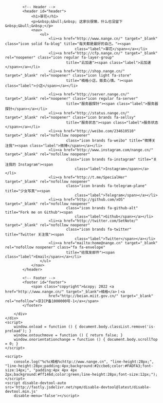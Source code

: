 <!DOCTYPE HTML>
<!--
	Aerial by HTML5 UP
	html5up.net | @ajlkn
	Free for personal and commercial use under the CCA 3.0 license (html5up.net/license)
-->
<html>

<head>
	<title>楠格丨个人主页</title>
	<meta charset="utf-8" />
	<meta http-equiv="Content-Security-Policy" content="upgrade-insecure-requests">
	<meta name="viewport" content="width=device-width, initial-scale=1, user-scalable=no" />
	<meta name='description' content='楠格，楠格个人导航页，个人主页。'>
	<meta name='keywords' content='楠格,楠格主页'>
	<meta name='robots' content='index,follow'>
	<link rel="stylesheet" href="assets/css/main.css" />
	<noscript>
		<link rel="stylesheet" href="assets/css/noscript.css" />
	</noscript>
</head>

<body class="is-preload">
	<div id="wrapper">
		<div id="bg"></div>
		<div id="overlay"></div>
		<div id="main">

			<!-- Header -->
			<header id="header">
				<h1>翠花</h1>
				<p>&nbsp;&bull;&nbsp; 这家伙很懒，什么也没留下 &nbsp;&bull;&nbsp;</p>
				<nav>
					<ul>
						<li><a href="http://www.nange.cn/" target="_blank" class="icon solid fa-blog" title="每天都是最好的自己。"><span
									class="label">翠花</span></a></li>
						<li><a href="http://cfp.nange.cn/" target="_blank" rel="noopener" class="icon regular fa-layer-group"
								title="云加速"><span class="label">云加速</span></a></li>
						<li><a href="http://shop.nange.cn/" target="_blank" rel="noopener" class="icon light fa-store"
								title="楠格小店，贩卖心情。"><span class="label">小店</span></a></li>
<!-- 						<li><a href="http://chrome.nange.cn/" target="_blank" rel="noopener"
								class="icon brands fa-chrome" title="Chrome 离线包下载"><span class="label">Chrome
									离线包下载</span></a></li> -->
						<li><a href="http://server.nange.cn/" target="_blank" rel="noopener" class="icon regular fa-server"
								title="服务器探针"><span class="label">服务器探针</span></a></li>
						<li><a href="http://status.nange.cn/" target="_blank" rel="noopener" class="icon brands fa-sellsy"
								title="服务状态"><span class="label">服务状态</span></a></li>
						<li><a href="http://weibo.com/234610510" target="_blank" rel="nofollow noopener"
								class="icon brands fa-weibo" title="微博关注我"><span class="label">微博</span></a></li>
						<li><a href="http://www.instagram.com/nange.cn/" target="_blank" rel="nofollow noopener"
								class="icon brands fa-instagram" title="关注我的 Instagram"><span
									class="label">Instagram</span></a></li>
						<li><a href="http://t.me/SpecialHer" target="_blank" rel="nofollow noopener"
								class="icon brands fa-telegram-plane" title="少女写真"><span
									class="label">Telegram</span></a></li>
						<li><a href="http://github.com/xOS" target="_blank" rel="nofollow noopener"
								class="icon brands fa-github-alt" title="Fork me on Github"><span
									class="label">Github</span></a></li>
						<li><a href="http://twitter.com/SetNote/" target="_blank" rel="nofollow noopener"
								class="icon brands fa-twitter" title="Twitter 关注我"><span
									class="label">Twitter</span></a></li>
						<li><a href="mailto:home@nange.cn" target="_blank" rel="nofollow noopener" class="fa fa-envelope"
								title="给我发邮件"><span class="label">Email</span></a></li>
					</ul>
				</nav>
			</header>

			<!-- Footer -->
			<footer id="footer">
				<span class="copyright">&copy; 2022 <a href="http://www.nange.cn/" target="_blank">楠格</a>丨<a
						href="http://beian.miit.gov.cn/" target="_blank" rel="nofollow">京ICP备1000000号-1</a></span>
			</footer>

		</div>
	</div>
	<script>
		window.onload = function () { document.body.classList.remove('is-preload'); }
		window.ontouchmove = function () { return false; }
		window.onorientationchange = function () { document.body.scrollTop = 0; }
	</script>

	<script>
		console.log("%c%c楠格%chttp://www.nange.cn", "line-height:28px;", "line-height:28px;padding:4px;background:#2ccbe6;color:#FADFA3;font-size:14px;", "padding:4px 4px 4px 2px;background:#ff146d;color:green;line-height:28px;font-size:12px;");
	</script>
	<script disable-devtool-auto src='http://fastly.jsdelivr.net/npm/disable-devtool@latest/disable-devtool.min.js'
		disable-menu='false'></script>
</body>

</html>
